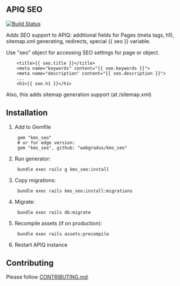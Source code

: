 ## APIQ SEO
[![Build Status](https://travis-ci.org/apiqcms/kms_seo.svg?branch=master)](https://travis-ci.org/apiqcms/kms_seo)

Adds SEO support to APIQ: additional fields for Pages (meta tags, h1), sitemap.xml generating, redirects, special {{ seo }} variable.

Use "seo" object for accessing SEO settings for page or object.

        <title>{{ seo.title }}</title>
        <meta name="keywords" content="{{ seo.keywords }}">
        <meta name="description" content="{{ seo.description }}">
        ...
        <h1>{{ seo.h1 }}</h1>

Also, this adds sitemap generation support (at /sitemap.xml)

## Installation

1. Add to Gemfile

        gem "kms_seo"
        # or for edge version:
        gem "kms_seo", github: "webgradus/kms_seo"

2. Run generator:

        bundle exec rails g kms_seo:install

3. Copy migrations:

        bundle exec rails kms_seo:install:migrations

4. Migrate:

        bundle exec rails db:migrate

5. Recompile assets (if on production):

        bundle exec rails assets:precompile

6. Restart APIQ instance

## Contributing

Please follow [CONTRIBUTING.md](CONTRIBUTING.md).
